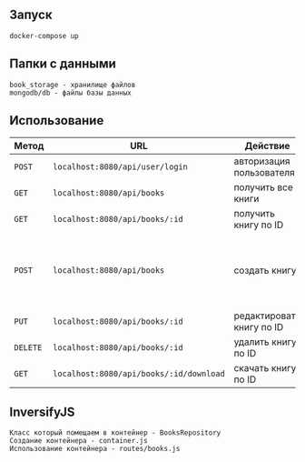 ## Запуск
```
docker-compose up 
```

## Папки с данными
```
book_storage - хранилище файлов
mongodb/db - файлы базы данных
```

## Использование
Метод|URL | Действие | Комментарий
--- | --- | ---  | ---
`POST`|`localhost:8080/api/user/login`|авторизация пользователя||
`GET`|`localhost:8080/api/books`|получить все книги||
`GET`|`localhost:8080/api/books/:id`|получить книгу по ID||
`POST`|`localhost:8080/api/books`|создать книгу|`Content-type multipart/form-data; поле info - JSON с информацией о книге; поле  book - файл с книгой`|
`PUT`|`localhost:8080/api/books/:id`|редактировать книгу по ID||
`DELETE`|`localhost:8080/api/books/:id`|удалить книгу по ID||
`GET`|`localhost:8080/api/books/:id/download`|скачать книгу по ID||

## InversifyJS
```
Класс который помещаем в контейнер - BooksRepository
Создание контейнера - container.js
Использование контейнера - routes/books.js
```